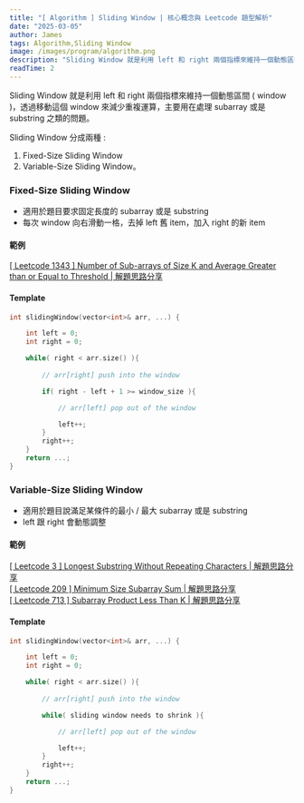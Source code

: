 ```yaml
---
title: "[ Algorithm ] Sliding Window | 核心概念與 Leetcode 題型解析"
date: "2025-03-05"
author: James
tags: Algorithm,Sliding Window
image: /images/program/algorithm.png
description: "Sliding Window 就是利用 left 和 right 兩個指標來維持一個動態區間 ( window )，透過移動這個 window 來減少重複運算，主要用在處理 subarray 或是 substring 之類的問題。"
readTime: 2
---
```


Sliding Window 就是利用 left 和 right 兩個指標來維持一個動態區間 ( window )，透過移動這個 window 來減少重複運算，主要用在處理 subarray 或是 substring 之類的問題。

Sliding Window 分成兩種 :
1. Fixed-Size Sliding Window
2. Variable-Size Sliding Window。

### **Fixed-Size Sliding Window**

- 適用於題目要求固定長度的 subarray 或是 substring
- 每次 window 向右滑動一格，去掉 left 舊 item，加入 right 的新 item

#### **範例**

[[ Leetcode 1343 ] Number of Sub-arrays of Size K and Average Greater than or Equal to Threshold | 解題思路分享](https://jamesblogger.com/leetcode/articles/leetcode-1343/)

#### **Template**

```cpp
int slidingWindow(vector<int>& arr, ...) {

    int left = 0;
    int right = 0;

    while( right < arr.size() ){
        
        // arr[right] push into the window

        if( right - left + 1 >= window_size ){

            // arr[left] pop out of the window

            left++;
        }
        right++;
    }
    return ...;
}
```

### **Variable-Size Sliding Window**

- 適用於題目說滿足某條件的最小 / 最大 subarray 或是 substring
- left 跟 right 會動態調整

#### **範例**

[[ Leetcode 3 ] Longest Substring Without Repeating Characters | 解題思路分享](https://jamesblogger.com/leetcode/articles/leetcode-3/)<br>
[[ Leetcode 209 ] Minimum Size Subarray Sum | 解題思路分享](https://jamesblogger.com/leetcode/articles/leetcode-209/)<br>
[[ Leetcode 713 ] Subarray Product Less Than K | 解題思路分享](https://jamesblogger.com/leetcode/articles/leetcode-713/)

#### **Template**

```cpp
int slidingWindow(vector<int>& arr, ...) {

    int left = 0;
    int right = 0;

    while( right < arr.size() ){
        
        // arr[right] push into the window

        while( sliding window needs to shrink ){

            // arr[left] pop out of the window

            left++;
        }
        right++;
    }
    return ...;
}
```